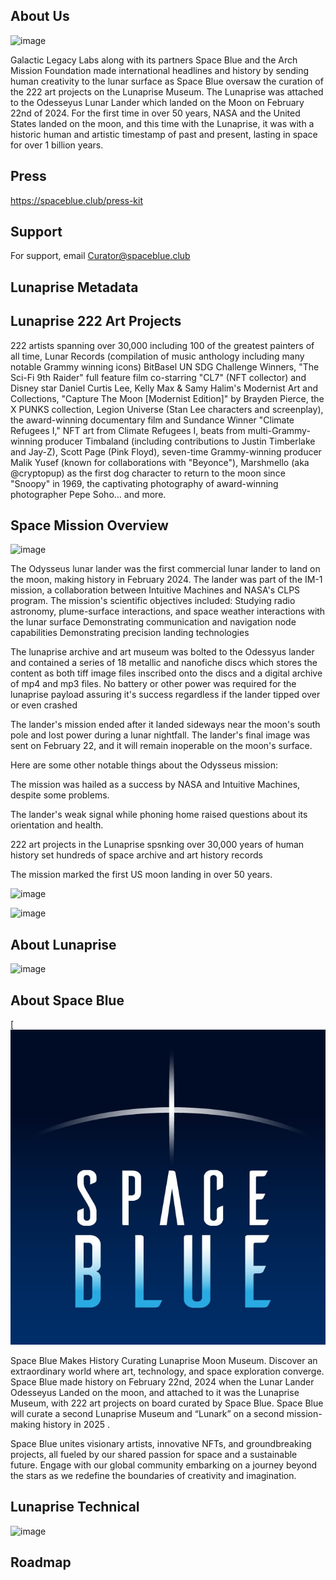 ## About Us

![image](https://github.com/user-attachments/assets/3d04da93-6cda-436c-8814-85f55254731f)

Galactic Legacy Labs along with its partners Space Blue and the Arch Mission Foundation
made international headlines and history by sending human creativity to the lunar surface as Space Blue oversaw the curation of the 222 art projects on the Lunaprise Museum. The Lunaprise was attached to the Odesseyus Lunar Lander which landed on the Moon on February 22nd of 2024.  For the first time in over 50 years, NASA and the United States landed on the moon, and this time with the Lunaprise, it was with a historic human and artistic timestamp of past and present, lasting in space for over 1 billion years.


## Press

https://spaceblue.club/press-kit


## Support

For support, email Curator@spaceblue.club


## Lunaprise Metadata

## Lunaprise 222 Art Projects
222 artists spanning over 30,000 including 100 of the greatest painters of all time, Lunar Records (compilation of music anthology including many notable Grammy winning icons) 
BitBasel UN SDG Challenge Winners, "The Sci-Fi 9th Raider" full feature film co-starring "CL7" (NFT collector) and Disney star Daniel Curtis Lee, Kelly Max & Samy Halim's Modernist Art and Collections, "Capture The Moon [Modernist Edition]" by Brayden Pierce, the X PUNKS collection, Legion Universe (Stan Lee characters and screenplay), the award-winning documentary film and Sundance Winner "Climate Refugees I," NFT art from Climate Refugees I, beats from multi-Grammy-winning producer Timbaland (including contributions to Justin Timberlake and Jay-Z), Scott Page (Pink Floyd), seven-time Grammy-winning producer Malik Yusef (known for collaborations with "Beyonce"), Marshmello (aka @cryptopup) as the first dog character to return to the moon since "Snoopy" in 1969, the captivating photography of award-winning photographer Pepe Soho… and more.
## Space Mission Overview

![image](https://github.com/user-attachments/assets/a81db917-9381-4212-805e-00d5392e50fc)

The Odysseus lunar lander was the first commercial lunar lander to land on the moon, making history in February 2024. The lander was part of the IM-1 mission, a collaboration between Intuitive Machines and NASA's CLPS program. The mission's scientific objectives included:
Studying radio astronomy, plume-surface interactions, and space weather interactions with the lunar surface
Demonstrating communication and navigation node capabilities
Demonstrating precision landing technologies 

The lunaprise archive and art museum was bolted to the Odessyus lander and contained a series of 18 metallic and nanofiche discs which stores the content as both tiff image files inscribed onto the discs and a digital archive of mp4 and mp3 files. No battery or other power was required for the lunaprise payload assuring it's success regardless if the lander tipped over or even crashed 
 
The lander's mission ended after it landed sideways near the moon's south pole and lost power during a lunar nightfall. The lander's final image was sent on February 22, and it will remain inoperable on the moon's surface. 
 
Here are some other notable things about the Odysseus mission: 
 
The mission was hailed as a success by NASA and Intuitive Machines, despite some problems. 
 
The lander's weak signal while phoning home raised questions about its orientation and health. 

222 art projects in the Lunaprise spsnking over 30,000 years of human history set hundreds of space archive and art history records 
 
The mission marked the first US moon landing in over 50 years.

![image](https://github.com/user-attachments/assets/47f33769-2888-4a10-8400-fc30ec03a23b)

![image](https://github.com/user-attachments/assets/ea1f6f03-0858-4aca-841b-c298e478ec38)



## About Lunaprise

![image](https://github.com/user-attachments/assets/631f2371-5490-4022-b606-dafabe4d91b1)

## About Space Blue


[![image](https://github.com/lunaprise/Lunaprise/blob/main/Space%20Blue%20Logo.jpg?raw=true)

Space Blue Makes History Curating Lunaprise Moon Museum. 
Discover an extraordinary world where art, technology, and space exploration converge. Space Blue made history on February 22nd, 2024 when the Lunar Lander Odesseyus Landed on the moon, and attached to it was the Lunaprise Museum, with 222 art projects on board curated by Space Blue.  Space Blue will curate a second Lunaprise Museum and “Lunark” on a second mission-making history in 2025 .

Space Blue unites visionary artists, innovative NFTs, and groundbreaking projects, all fueled by our shared passion for space and a sustainable future. Engage with our global community embarking on a journey beyond the stars as we redefine the boundaries of creativity and imagination.
## Lunaprise Technical

![image](https://github.com/user-attachments/assets/6ddf069f-3ae5-4ddf-878e-6885b0925590)




## Roadmap





